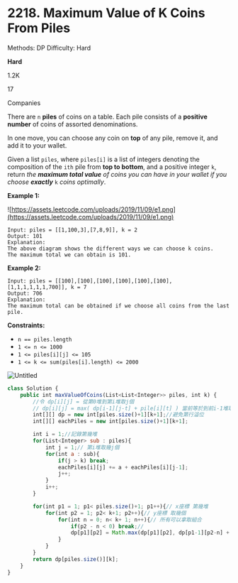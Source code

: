 # 2218. Maximum Value of K Coins From Piles

Methods: DP
Difficulty: Hard

**Hard**

1.2K

17

Companies

There are `n` **piles** of coins on a table. Each pile consists of a **positive number** of coins of assorted denominations.

In one move, you can choose any coin on **top** of any pile, remove it, and add it to your wallet.

Given a list `piles`, where `piles[i]` is a list of integers denoting the composition of the `ith` pile from **top to bottom**, and a positive integer `k`, return *the **maximum total value** of coins you can have in your wallet if you choose **exactly*** `k` *coins optimally*.

**Example 1:**

![https://assets.leetcode.com/uploads/2019/11/09/e1.png](https://assets.leetcode.com/uploads/2019/11/09/e1.png)

```
Input: piles = [[1,100,3],[7,8,9]], k = 2
Output: 101
Explanation:
The above diagram shows the different ways we can choose k coins.
The maximum total we can obtain is 101.

```

**Example 2:**

```
Input: piles = [[100],[100],[100],[100],[100],[100],[1,1,1,1,1,1,700]], k = 7
Output: 706
Explanation:
The maximum total can be obtained if we choose all coins from the last pile.

```

**Constraints:**

- `n == piles.length`
- `1 <= n <= 1000`
- `1 <= piles[i][j] <= 105`
- `1 <= k <= sum(piles[i].length) <= 2000`

![Untitled](Untitled%2014.png)

```jsx
class Solution {
    public int maxValueOfCoins(List<List<Integer>> piles, int k) {
        //令 dp[i][j] = 從第0堆到第i堆取j個
        // dp[i][j] = max( dp[i-1][j-t] + pile[i][t] ) 當前等於到前i-1堆取出j-t + 第i堆拿t 
        int[][] dp = new int[piles.size()+1][k+1];//避免第行溢位
        int[][] eachPiles = new int[piles.size()+1][k+1];

        int i = 1;//記錄第幾堆 
        for(List<Integer> sub : piles){
            int j = 1;// 第i堆取幾j個
            for(int a : sub){
                if(j > k) break;
                eachPiles[i][j] += a + eachPiles[i][j-1];
                j++;
            }
            i++;
        }

        for(int p1 = 1; p1< piles.size()+1; p1++){// x座標 第幾堆
            for(int p2 = 1; p2< k+1; p2++){// y座標 取幾個
                for(int n = 0; n< k+ 1; n++){// 所有可以拿取組合
                    if(p2 - n < 0) break;// 
                    dp[p1][p2] = Math.max(dp[p1][p2], dp[p1-1][p2-n] + eachPiles[p1][n]);
                }
            }
        }
        return dp[piles.size()][k];
    }
}
```